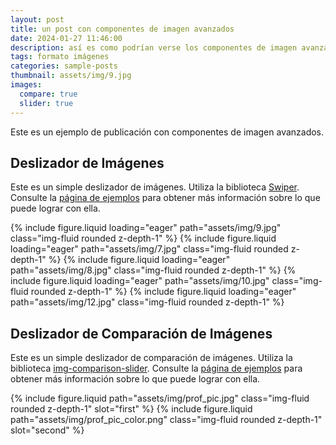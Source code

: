 ```yaml
---
layout: post
title: un post con componentes de imagen avanzados
date: 2024-01-27 11:46:00
description: así es como podrían verse los componentes de imagen avanzados
tags: formato imágenes
categories: sample-posts
thumbnail: assets/img/9.jpg
images:
  compare: true
  slider: true
---
```


Este es un ejemplo de publicación con componentes de imagen avanzados.

## Deslizador de Imágenes

Este es un simple deslizador de imágenes. Utiliza la biblioteca [Swiper](https://swiperjs.com/). Consulte la [página de ejemplos](https://swiperjs.com/demos) para obtener más información sobre lo que puede lograr con ella.

<swiper-container keyboard="true" navigation="true" pagination="true" pagination-clickable="true" pagination-dynamic-bullets="true" rewind="true">
  <swiper-slide>{% include figure.liquid loading="eager" path="assets/img/9.jpg" class="img-fluid rounded z-depth-1" %}</swiper-slide>
  <swiper-slide>{% include figure.liquid loading="eager" path="assets/img/7.jpg" class="img-fluid rounded z-depth-1" %}</swiper-slide>
  <swiper-slide>{% include figure.liquid loading="eager" path="assets/img/8.jpg" class="img-fluid rounded z-depth-1" %}</swiper-slide>
  <swiper-slide>{% include figure.liquid loading="eager" path="assets/img/10.jpg" class="img-fluid rounded z-depth-1" %}</swiper-slide>
  <swiper-slide>{% include figure.liquid loading="eager" path="assets/img/12.jpg" class="img-fluid rounded z-depth-1" %}</swiper-slide>
</swiper-container>

## Deslizador de Comparación de Imágenes

Este es un simple deslizador de comparación de imágenes. Utiliza la biblioteca [img-comparison-slider](https://img-comparison-slider.sneas.io/). Consulte la [página de ejemplos](https://img-comparison-slider.sneas.io/examples.html) para obtener más información sobre lo que puede lograr con ella.

<img-comparison-slider>
  {% include figure.liquid path="assets/img/prof_pic.jpg" class="img-fluid rounded z-depth-1" slot="first" %}
  {% include figure.liquid path="assets/img/prof_pic_color.png" class="img-fluid rounded z-depth-1" slot="second" %}
</img-comparison-slider>
